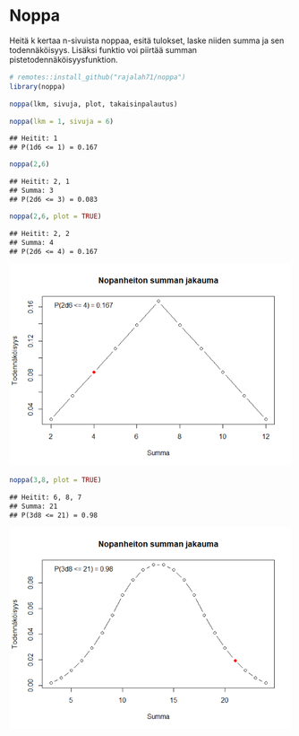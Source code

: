 
# Noppa

Heitä k kertaa n-sivuista noppaa, esitä tulokset, laske niiden summa ja
sen todennäköisyys. Lisäksi funktio voi piirtää summan
pistetodennäköisyysfunktion.

``` r
# remotes::install_github("rajalah71/noppa")
library(noppa)
```

``` r
noppa(lkm, sivuja, plot, takaisinpalautus)
```

``` r
noppa(lkm = 1, sivuja = 6)
```

    ## Heitit: 1 
    ## P(1d6 <= 1) = 0.167

``` r
noppa(2,6)
```

    ## Heitit: 2, 1 
    ## Summa: 3 
    ## P(2d6 <= 3) = 0.083

``` r
noppa(2,6, plot = TRUE)
```

    ## Heitit: 2, 2 
    ## Summa: 4 
    ## P(2d6 <= 4) = 0.167

![](code_files/figure-gfm/unnamed-chunk-5-1.png)<!-- -->

``` r
noppa(3,8, plot = TRUE)
```

    ## Heitit: 6, 8, 7 
    ## Summa: 21 
    ## P(3d8 <= 21) = 0.98

![](code_files/figure-gfm/unnamed-chunk-6-1.png)<!-- -->
